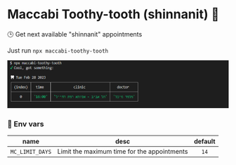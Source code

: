 # Maccabi Toothy-tooth (shinnanit) 🦷

🕒 Get next available "shinnanit" appointments

Just run `npx maccabi-toothy-tooth`

![cli examlpe](./cli.png)

### 🌲 Env vars

| name                | desc                                        | default   |
|:-----:              |:-------:                                    |:--------:  
| `MC_LIMIT_DAYS`     | Limit the maximum time for the appointments | `14`      |
